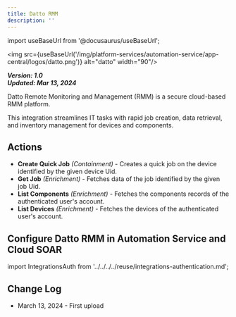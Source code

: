 ```yaml
---
title: Datto RMM
description: ''
---
```


import useBaseUrl from '@docusaurus/useBaseUrl';

<img src={useBaseUrl('/img/platform-services/automation-service/app-central/logos/datto.png')} alt="datto" width="90"/>

***Version: 1.0  
Updated: Mar 13, 2024***

Datto Remote Monitoring and Management (RMM) is a secure cloud-based RMM platform.

This integration streamlines IT tasks with rapid job creation, data retrieval, and inventory management for devices and components.

## Actions

* **Create Quick Job** _(Containment)_ - Creates a quick job on the device identified by the given device Uid.
* **Get Job** _(Enrichment)_ - Fetches data of the job identified by the given job Uid.
* **List Components** _(Enrichment)_ - Fetches the components records of the authenticated user's account.
* **List Devices** _(Enrichment)_ - Fetches the devices of the authenticated user's account.

## Configure Datto RMM in Automation Service and Cloud SOAR

import IntegrationsAuth from '../../../../reuse/integrations-authentication.md';

<IntegrationsAuth/>

## Change Log

* March 13, 2024 - First upload
